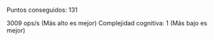 Puntos conseguidos: 131

3009 ops/s (Más alto es mejor)
Complejidad cognitiva: 1 (Más bajo es mejor)

